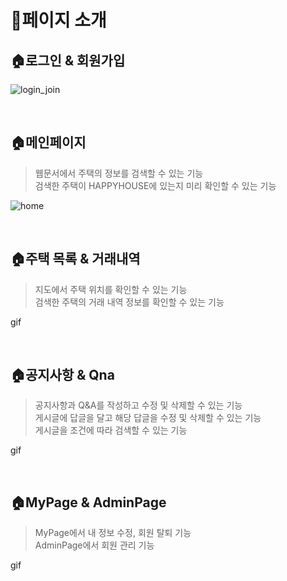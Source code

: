 # :page_with_curl:페이지 소개


## :house:로그인 & 회원가입

![login_join](https://user-images.githubusercontent.com/38400859/146725089-233d2a41-57fc-4484-aaf1-842d26010b8e.gif)


<br>

## :house:메인페이지

> 웹문서에서 주택의 정보를 검색할 수 있는 기능 <br>
> 검색한 주택이 HAPPYHOUSE에 있는지 미리 확인할 수 있는 기능 <br>

![home](https://user-images.githubusercontent.com/38400859/146725682-1707a429-bad6-4184-958f-505fdb1f294b.gif)

<br>

## :house:주택 목록 & 거래내역

> 지도에서 주택 위치를 확인할 수 있는 기능 <br>
> 검색한 주택의 거래 내역 정보를 확인할 수 있는 기능<br>

gif

<br>

## :house:공지사항 & Qna

> 공지사항과 Q&A를 작성하고 수정 및 삭제할 수 있는 기능 <br>
> 게시글에 답글을 달고 해당 답글을 수정 및 삭제할 수 있는 기능 <br>
> 게시글을 조건에 따라 검색할 수 있는 기능 <br>

gif

<br>

## :house:MyPage & AdminPage

> MyPage에서 내 정보 수정, 회원 탈퇴 기능 <br>
> AdminPage에서 회원 관리 기능 <br>

 gif
